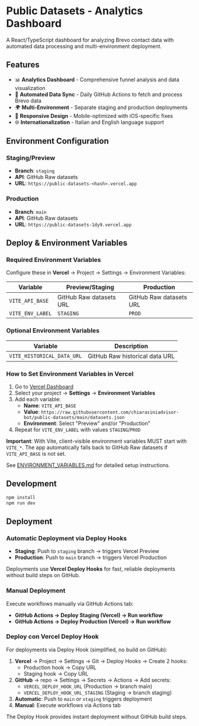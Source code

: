 # Public Datasets - Analytics Dashboard

A React/TypeScript dashboard for analyzing Brevo contact data with automated data processing and multi-environment deployment.

## Features

- 📊 **Analytics Dashboard** - Comprehensive funnel analysis and data visualization
- 🔄 **Automated Data Sync** - Daily GitHub Actions to fetch and process Brevo data
- 🌍 **Multi-Environment** - Separate staging and production deployments
- 🎨 **Responsive Design** - Mobile-optimized with iOS-specific fixes
- 🌐 **Internationalization** - Italian and English language support

## Environment Configuration

### Staging/Preview
- **Branch**: `staging`
- **API**: GitHub Raw datasets
- **URL**: `https://public-datasets-<hash>.vercel.app`

### Production
- **Branch**: `main`
- **API**: GitHub Raw datasets
- **URL**: `https://public-datasets-1dy9.vercel.app`

## Deploy & Environment Variables

### Required Environment Variables

Configure these in **Vercel** → Project → Settings → Environment Variables:

| Variable | Preview/Staging | Production |
|----------|-----------------|------------|
| `VITE_API_BASE` | GitHub Raw datasets URL | GitHub Raw datasets URL |
| `VITE_ENV_LABEL` | `STAGING` | `PROD` |

### Optional Environment Variables

| Variable | Description |
|----------|-------------|
| `VITE_HISTORICAL_DATA_URL` | GitHub Raw historical data URL |

### How to Set Environment Variables in Vercel

1. Go to [Vercel Dashboard](https://vercel.com/dashboard)
2. Select your project → **Settings** → **Environment Variables**
3. Add each variable:
   - **Name**: `VITE_API_BASE`
   - **Value**: `https://raw.githubusercontent.com/chiarasiniadvisor-bot/public-datasets/main/datasets.json`
   - **Environment**: Select "Preview" and/or "Production"
4. Repeat for `VITE_ENV_LABEL` with values `STAGING`/`PROD`

**Important**: With Vite, client-visible environment variables MUST start with `VITE_*`. The app automatically falls back to GitHub Raw datasets if `VITE_API_BASE` is not set.

See [ENVIRONMENT_VARIABLES.md](./ENVIRONMENT_VARIABLES.md) for detailed setup instructions.

## Development

```bash
npm install
npm run dev
```

## Deployment

### Automatic Deployment via Deploy Hooks
- **Staging**: Push to `staging` branch → triggers Vercel Preview
- **Production**: Push to `main` branch → triggers Vercel Production

Deployments use **Vercel Deploy Hooks** for fast, reliable deployments without build steps on GitHub.

### Manual Deployment
Execute workflows manually via GitHub Actions tab:
- **GitHub Actions → Deploy Staging (Vercel) → Run workflow**
- **GitHub Actions → Deploy Production (Vercel) → Run workflow**

### Deploy con Vercel Deploy Hook

For deployments via Deploy Hook (simplified, no build on GitHub):

1. **Vercel** → Project → Settings → Git → Deploy Hooks → Create 2 hooks:
   - Production hook → Copy URL
   - Staging hook → Copy URL
2. **GitHub** → repo → Settings → Secrets → Actions → Add secrets:
   - `VERCEL_DEPLOY_HOOK_URL` (Production → branch main)
   - `VERCEL_DEPLOY_HOOK_URL_STAGING` (Staging → branch staging)
3. **Automatic**: Push to `main` or `staging` triggers deployment
4. **Manual**: Execute workflows via Actions tab

The Deploy Hook provides instant deployment without GitHub build steps.
